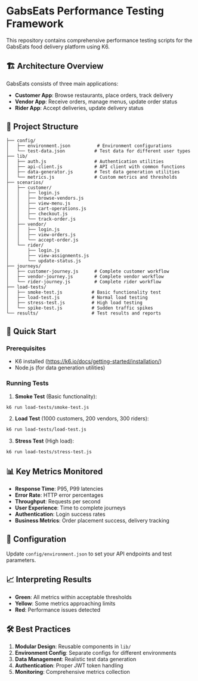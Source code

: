 # GabsEats Performance Testing Framework

This repository contains comprehensive performance testing scripts for the GabsEats food delivery platform using K6.

## 🏗️ Architecture Overview

GabsEats consists of three main applications:
- **Customer App**: Browse restaurants, place orders, track delivery
- **Vendor App**: Receive orders, manage menus, update order status
- **Rider App**: Accept deliveries, update delivery status

## 📁 Project Structure

```
├── config/
│   ├── environment.json          # Environment configurations
│   └── test-data.json           # Test data for different user types
├── lib/
│   ├── auth.js                  # Authentication utilities
│   ├── api-client.js            # API client with common functions
│   ├── data-generator.js        # Test data generation utilities
│   └── metrics.js               # Custom metrics and thresholds
├── scenarios/
│   ├── customer/
│   │   ├── login.js
│   │   ├── browse-vendors.js
│   │   ├── view-menu.js
│   │   ├── cart-operations.js
│   │   ├── checkout.js
│   │   └── track-order.js
│   ├── vendor/
│   │   ├── login.js
│   │   ├── view-orders.js
│   │   └── accept-order.js
│   └── rider/
│       ├── login.js
│       ├── view-assignments.js
│       └── update-status.js
├── journeys/
│   ├── customer-journey.js      # Complete customer workflow
│   ├── vendor-journey.js        # Complete vendor workflow
│   └── rider-journey.js         # Complete rider workflow
├── load-tests/
│   ├── smoke-test.js           # Basic functionality test
│   ├── load-test.js            # Normal load testing
│   ├── stress-test.js          # High load testing
│   └── spike-test.js           # Sudden traffic spikes
└── results/                    # Test results and reports
```

## 🚀 Quick Start

### Prerequisites
- K6 installed (https://k6.io/docs/getting-started/installation/)
- Node.js (for data generation utilities)

### Running Tests

1. **Smoke Test** (Basic functionality):
```bash
k6 run load-tests/smoke-test.js
```

2. **Load Test** (1000 customers, 200 vendors, 300 riders):
```bash
k6 run load-tests/load-test.js
```

3. **Stress Test** (High load):
```bash
k6 run load-tests/stress-test.js
```

## 📊 Key Metrics Monitored

- **Response Time**: P95, P99 latencies
- **Error Rate**: HTTP error percentages
- **Throughput**: Requests per second
- **User Experience**: Time to complete journeys
- **Authentication**: Login success rates
- **Business Metrics**: Order placement success, delivery tracking

## 🔧 Configuration

Update `config/environment.json` to set your API endpoints and test parameters.

## 📈 Interpreting Results

- **Green**: All metrics within acceptable thresholds
- **Yellow**: Some metrics approaching limits
- **Red**: Performance issues detected

## 🛠️ Best Practices

1. **Modular Design**: Reusable components in `lib/`
2. **Environment Config**: Separate configs for different environments
3. **Data Management**: Realistic test data generation
4. **Authentication**: Proper JWT token handling
5. **Monitoring**: Comprehensive metrics collection 